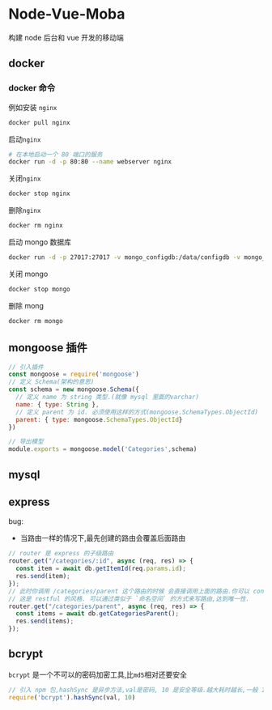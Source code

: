 # Node-Vue-Moba

构建 node 后台和 vue 开发的移动端

## docker

### docker 命令

例如安装 `nginx`

```bash
docker pull nginx
```

启动`nginx`

```bash
# 在本地启动一个 80 端口的服务
docker run -d -p 80:80 --name webserver nginx
```

关闭`nginx`

```bash
docker stop nginx
```

删除`nginx`

```bash
docker rm nginx
```

启动 mongo 数据库

```bash
docker run -d -p 27017:27017 -v mongo_configdb:/data/configdb -v mongo_db:/data/db --name mongo docker.io/mongo
```

关闭 mongo

```bash
docker stop mongo
```

删除 mong

```bah
docker rm mongo
```

## mongoose 插件

```js
// 引入插件
const mongoose = require('mongoose')
// 定义 Schema(架构的意思)
const schema = new mongoose.Schema({
  // 定义 name 为 string 类型.(就像 mysql 里面的varchar)
  name: { type: String },
  // 定义 parent 为 id. 必须使用这样的方式(mongoose.SchemaTypes.ObjectId)
  parent: { type: mongoose.SchemaTypes.ObjectId}
})

// 导出模型
module.exports = mongoose.model('Categories',schema)
```

## mysql

## express

bug:

- 当路由一样的情况下,最先创建的路由会覆盖后面路由

```js
// router 是 express 的子级路由
router.get("/categories/:id", async (req, res) => {
  const item = await db.getItemId(req.params.id);
  res.send(item);
});
// 此时你调用 /categories/parent 这个路由的时候 会直接调用上面的路由.你可以 console 一下看看
// 这是 restful 的风格. 可以通过类似于 `命名空间` 的方式来写路由,达到唯一性.
router.get("/categories/parent", async (req, res) => {
  const items = await db.getCategoriesParent();
  res.send(items);
});
```

## bcrypt

`bcrypt` 是一个不可以的密码加密工具,比`md5`相对还要安全

```javascript
// 引入 npm 包,hashSync 是异步方法,val是密码, 10 是安全等级.越大耗时越长,一般 10-12
require('bcrypt').hashSync(val, 10)
```
